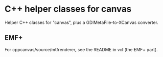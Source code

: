 # C++ helper classes for canvas

Helper C++ classes for "canvas", plus a GDIMetaFile-to-XCanvas converter.

## EMF+

For cppcanvas/source/mtfrenderer, see the README in vcl (the EMF+ part).


